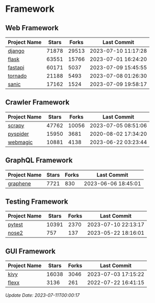 # Framework

## Web Framework
| Project Name | Stars | Forks | Last Commit |
| ------------ | ----- | ----- | ----------- |
| [django](https://github.com/django/django) | 71878 | 29513 | 2023-07-10 11:17:28 |
| [flask](https://github.com/pallets/flask) | 63551 | 15766 | 2023-07-01 16:24:20 |
| [fastapi](https://github.com/tiangolo/fastapi) | 60171 | 5037 | 2023-07-09 15:45:55 |
| [tornado](https://github.com/tornadoweb/tornado) | 21188 | 5493 | 2023-07-08 01:26:30 |
| [sanic](https://github.com/sanic-org/sanic) | 17162 | 1524 | 2023-07-09 19:58:17 |

## Crawler Framework
| Project Name | Stars | Forks | Last Commit |
| ------------ | ----- | ----- | ----------- |
| [scrapy](https://github.com/scrapy/scrapy) | 47762 | 10056 | 2023-07-05 08:51:06 |
| [pyspider](https://github.com/binux/pyspider) | 15950 | 3681 | 2020-08-02 17:34:20 |
| [webmagic](https://github.com/code4craft/webmagic) | 10881 | 4138 | 2023-06-22 03:23:44 |

## GraphQL Framework
| Project Name | Stars | Forks | Last Commit |
| ------------ | ----- | ----- | ----------- |
| [graphene](https://github.com/graphql-python/graphene) | 7721 | 830 | 2023-06-06 18:45:01 |

## Testing Framework
| Project Name | Stars | Forks | Last Commit |
| ------------ | ----- | ----- | ----------- |
| [pytest](https://github.com/pytest-dev/pytest) | 10391 | 2370 | 2023-07-10 22:13:17 |
| [nose2](https://github.com/nose-devs/nose2) | 757 | 137 | 2023-05-22 18:16:01 |

## GUI Framework
| Project Name | Stars | Forks | Last Commit |
| ------------ | ----- | ----- | ----------- |
| [kivy](https://github.com/kivy/kivy) | 16038 | 3046 | 2023-07-03 17:15:22 |
| [flexx](https://github.com/flexxui/flexx) | 3136 | 261 | 2022-07-22 16:41:15 |

*Update Date: 2023-07-11T00:00:17*